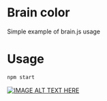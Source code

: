 # Brain color

Simple example of brain.js usage

# Usage

```javascript
npm start
```

[![IMAGE ALT TEXT HERE](https://img.youtube.com/vi/W1SbBEjohJc/0.jpg)](https://www.youtube.com/watch?v=W1SbBEjohJc)